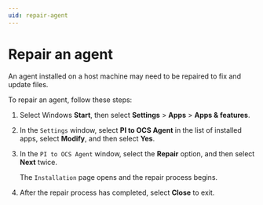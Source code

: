 ```yaml
---
uid: repair-agent 
---
```


# Repair an agent

An agent installed on a host machine may need to be repaired to fix and update files.

To repair an agent, follow these steps:

1. Select Windows **Start**, then select **Settings** > **Apps** > **Apps & features**.

1. In the `Settings` window, select **PI to OCS Agent** in the list of installed apps, select **Modify**, and then select **Yes**.
 
1. In the `PI to OCS Agent` window, select the **Repair** option, and then select **Next** twice.

   The `Installation` page opens and the repair process begins.

1. After the repair process has completed, select **Close** to exit.
